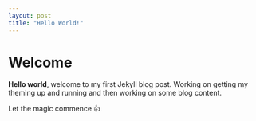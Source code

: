 ```yaml
---
layout: post
title: "Hello World!"
---
```


# Welcome 
**Hello world**, welcome to my first Jekyll blog post. Working on getting my theming up and running and then working on some blog content.

Let the magic commence :+1:
